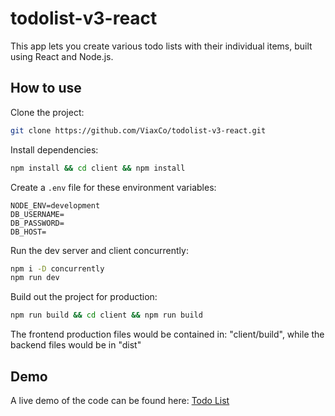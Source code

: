 # todolist-v3-react

This app lets you create various todo lists with their individual items, built using React and Node.js.

## How to use

Clone the project:

```bash
git clone https://github.com/ViaxCo/todolist-v3-react.git
```

Install dependencies:

```bash
npm install && cd client && npm install
```

Create a `.env` file for these environment variables:

```
NODE_ENV=development
DB_USERNAME=
DB_PASSWORD=
DB_HOST=
```

Run the dev server and client concurrently:

```bash
npm i -D concurrently
npm run dev
```

Build out the project for production:

```bash
npm run build && cd client && npm run build
```

The frontend production files would be contained in: "client/build", while the backend files would be in "dist"

## Demo

A live demo of the code can be found here: [Todo List](https://viaxco-todolist-v3-react.herokuapp.com/)

